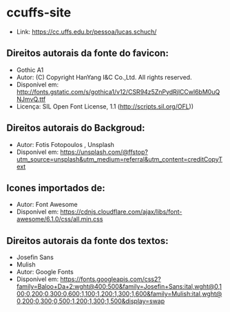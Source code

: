 ﻿# ccuffs-site
- Link: https://cc.uffs.edu.br/pessoa/lucas.schuch/
## Direitos autorais da fonte do favicon:

- Gothic A1
- Autor: (C) Copyright HanYang I&C Co.,Ltd. All rights reserved.
- Disponível em: http://fonts.gstatic.com/s/gothica1/v12/CSR94z5ZnPydRjlCCwl6bM0uQNJmvQ.ttf
- Licença: SIL Open Font License, 1.1 (http://scripts.sil.org/OFL))

## Direitos autorais do Backgroud:

- Autor: Fotis Fotopoulos , Unsplash
- Disponível em: https://unsplash.com/@ffstop?utm_source=unsplash&utm_medium=referral&utm_content=creditCopyText
  
## Icones importados de:

- Autor: Font Awesome
- Disponível em: https://cdnjs.cloudflare.com/ajax/libs/font-awesome/6.1.0/css/all.min.css

## Direitos autorais da fonte dos textos:

- Josefin Sans
- Mulish
- Autor: Google Fonts
- Disponível em: https://fonts.googleapis.com/css2?family=Baloo+Da+2:wght@400;500&family=Josefin+Sans:ital,wght@0,100;0,200;0,300;0,600;1,100;1,200;1,300;1,600&family=Mulish:ital,wght@0,200;0,300;0,500;1,200;1,300;1,500&display=swap
